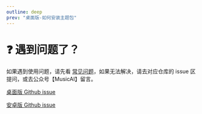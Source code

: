 ```yaml
---
outline: deep
prev: "桌面版-如何安装主题包"
---
```


# ❓ 遇到问题了？

如果遇到使用问题，请先看 <a href="/qa/common">常见问题</a>，如果无法解决，请去对应仓库的 issue 区提问，或去公众号【MusicAI】留言。

[桌面版 Github issue](https://github.com/fish-job/MusicFreeDesktop/issues)

[安卓版 Github issue](https://github.com/fish-job/MusicFree/issues)

